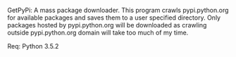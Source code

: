 GetPyPi:
  A mass package downloader. This program crawls pypi.python.org for available packages and saves them to a user specified directory.
  Only packages hosted by pypi.python.org will be downloaded as crawling outside pypi.python.org domain will take too much of my time.

Req: Python 3.5.2